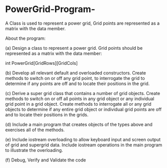 # PowerGrid-Program-
A Class is used to represent a power grid, Grid points are represented as a matrix with the data member.


About the program:

(a)  Design a class to represent a power grid. Grid points should be represented as a matrix with the data member:
 
int PowerGrid[GridRows][GridCols]

(b) Develop all relevant default and overloaded constructors. Create methods to switch on or off any grid point, to interrogate the grid to determine if any points are off and to locate their positions in the grid. 

(c) Derive a super grid class that contains a number of grid objects. Create methods to switch on or off all points in any grid object or any individual grid point in a grid object. Create methods to interrogate all or any grid objects to determine if any entire grid object or individual grid points are off and to locate their positions in the grids. 

(d) Include a main program that creates objects of the types above and exercises all of the methods.		
			     		         
(e) Include iostream overloading to allow keyboard input and screen output of grid and supergrid data. Include iostream operations in the main program to illustrate the overloading.

(f) Debug, Verify and Validate the code
